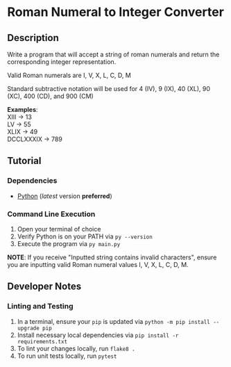 # Roman Numeral to Integer Converter

## Description

Write a program that will accept a string of roman numerals and return the corresponding integer representation.

Valid Roman numerals are I, V, X, L, C, D, M

Standard subtractive notation will be used for 4 (IV), 9 (IX), 40 (XL), 90 (XC), 400 (CD), and 900 (CM)

**Examples**:<br/>
XIII -> 13<br/>
LV -> 55<br/>
XLIX -> 49<br/>
DCCLXXXIX -> 789

## Tutorial

### Dependencies
- [Python](https://www.python.org/downloads/) (_latest_ version **preferred**)

### Command Line Execution
1. Open your terminal of choice
2. Verify Python is on your PATH via `py --version`
3. Execute the program via `py main.py`

**NOTE**: If you receive "Inputted string contains invalid characters", ensure you are inputting valid Roman numeral values I, V, X, L, C, D, M.

## Developer Notes

### Linting and Testing
1. In a terminal, ensure your `pip` is updated via `python -m pip install --upgrade pip`
2. Install necessary local dependencies via `pip install -r requirements.txt`
3. To lint your changes locally, run `flake8 .`
4. To run unit tests locally, run `pytest`
